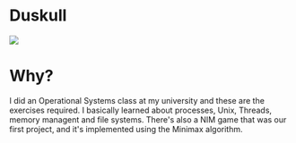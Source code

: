 Duskull
====================

<img src=https://cdn.bulbagarden.net/upload/thumb/e/e2/355Duskull.png/250px-355Duskull.png>

Why?
=============

I did an Operational Systems class at my university and these are the exercises required. I basically learned about processes, Unix, Threads, memory managent and file systems.
There's also a NIM game that was our first project, and it's implemented using the Minimax algorithm.
